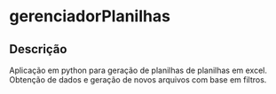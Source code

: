# gerenciadorPlanilhas

## Descrição

Aplicação em python para geração de planilhas de planilhas em excel. Obtenção de dados e geração de novos arquivos com base em filtros.